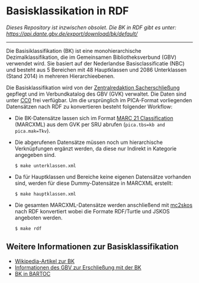 # Basisklassikation in RDF

*Dieses Repository ist inzwischen obsolet. Die BK in RDF gibt es unter: https://api.dante.gbv.de/export/download/bk/default/*

----

Die Basisiklassifikation (BK) ist eine monohierarchische Dezimalklassifikation,
die im Gemeinsamen Bibliotheksverbund (GBV) verwendet wird. Sie basiert auf der
Nederlandse Basisclassificatie (NBC) und besteht aus 5 Bereichen mit 48
Hauptklassen und 2086 Unterklassen (Stand 2014) in mehreren Hierarchieebenen.

Die Basisklassifikation wird von der [Zentralredaktion Sacherschließung]
gepflegt und im Verbundkatalog des GBV (GVK) verwaltet. Die Daten sind unter
[CC0] frei verfügbar. Um die ursprünglich im PICA-Format vorliegenden
Datensätzen nach RDF zu konvertieren besteht folgender Workflow:

* Die BK-Datensätze lassen sich im Format [MARC 21 Classification] (MARCXML)
  aus dem GVK per SRU abrufen (`pica.tbs=kb and pica.mak=Tkv`).

* Die abgerufenen Datensätze müssen noch um hierarchische Verknüpfungen ergänzt
  werden, da diese nur Indirekt in Kategorie angegeben sind.

      $ make unterklassen.xml

* Da für Hauptklassen und Bereiche keine eigenen Datensätze vorhanden sind,
  werden für diese Dummy-Datensätze in MARCXML erstellt:
  
      $ make hauptklassen.xml

* Die gesamten MARCXML-Datensätze werden anschließend mit [mc2skos] nach RDF
  konvertiert wobei die Formate RDF/Turtle und JSKOS angeboten werden.

      $ make rdf

## Weitere Informationen zur Basisklassifikation

* [Wikipedia-Artikel zur BK](https://de.wikipedia.org/wiki/Basisklassifikation)
* [Informationen des GBV zur Erschließung mit der BK](https://www.gbv.de/bibliotheken/verbundbibliotheken/02Verbund/01Erschliessung/05Sacherschliessung/05Sacherschliessung_4289)
* [BK in BARTOC](http://bartoc.org/en/node/18785)


[Zentralredaktion Sacherschließung]: https://www.sub.uni-goettingen.de/kontakt/abteilungen-a-z/abteilungs-und-gruppendetails/abteilunggruppe/zentralredaktion-sacherschliessung/

[CC0]: https://creativecommons.org/publicdomain/zero/1.0/deed.de

[MARC 21 Classification]: http://www.loc.gov/marc/classification/

[mc2skos]: https://pypi.python.org/pypi/mc2skos

